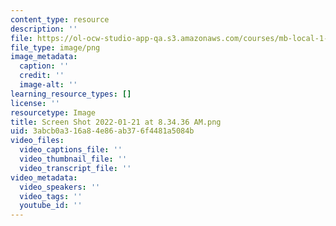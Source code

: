 ```yaml
---
content_type: resource
description: ''
file: https://ol-ocw-studio-app-qa.s3.amazonaws.com/courses/mb-local-1-2/screen-shot-2022-01-21-at-83436-am.png
file_type: image/png
image_metadata:
  caption: ''
  credit: ''
  image-alt: ''
learning_resource_types: []
license: ''
resourcetype: Image
title: Screen Shot 2022-01-21 at 8.34.36 AM.png
uid: 3abcb0a3-16a8-4e86-ab37-6f4481a5084b
video_files:
  video_captions_file: ''
  video_thumbnail_file: ''
  video_transcript_file: ''
video_metadata:
  video_speakers: ''
  video_tags: ''
  youtube_id: ''
---
```

